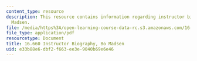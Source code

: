 ```yaml
---
content_type: resource
description: This resource contains information regarding instructor biography, Bo
  Madsen.
file: /media/https%3A/open-learning-course-data-rc.s3.amazonaws.com/16-660j-introduction-to-lean-six-sigma-methods-january-iap-2012/e33b88e6dbf2f663ee3e9040b69e6e46_MIT16_660JIAP12_madsen.pdf
file_type: application/pdf
resourcetype: Document
title: 16.660 Instructor Biography, Bo Madsen
uid: e33b88e6-dbf2-f663-ee3e-9040b69e6e46
---
```

